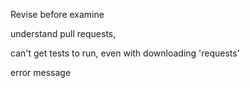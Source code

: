 Revise before examine 

understand pull requests,

can't get tests to run, even with downloading 'requests'

error message